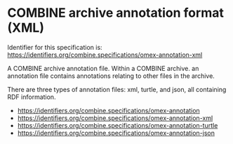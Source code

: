 # COMBINE archive annotation format (XML)
Identifier for this specification is: https://identifiers.org/combine.specifications/omex-annotation-xml

A COMBINE archive annotation file. Within a COMBINE archive. an annotation file contains annotations relating to other files in the archive.

There are three types of annotation files: xml, turtle, and json, all containing RDF information.

* https://identifiers.org/combine.specifications/omex-annotation
* https://identifiers.org/combine.specifications/omex-annotation-xml
* https://identifiers.org/combine.specifications/omex-annotation-turtle
* https://identifiers.org/combine.specifications/omex-annotation-json

